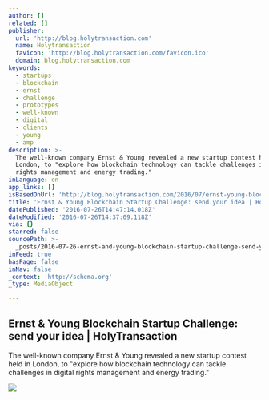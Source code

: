 ```yaml
---
author: []
related: []
publisher:
  url: 'http://blog.holytransaction.com'
  name: Holytransaction
  favicon: 'http://blog.holytransaction.com/favicon.ico'
  domain: blog.holytransaction.com
keywords:
  - startups
  - blockchain
  - ernst
  - challenge
  - prototypes
  - well-known
  - digital
  - clients
  - young
  - amp
description: >-
  The well-known company Ernst & Young revealed a new startup contest held in
  London, to "explore how blockchain technology can tackle challenges in digital
  rights management and energy trading."
inLanguage: en
app_links: []
isBasedOnUrl: 'http://blog.holytransaction.com/2016/07/ernst-young-blockchain-startup.html'
title: 'Ernst & Young Blockchain Startup Challenge: send your idea | HolyTransaction'
datePublished: '2016-07-26T14:47:14.018Z'
dateModified: '2016-07-26T14:37:09.118Z'
via: {}
starred: false
sourcePath: >-
  _posts/2016-07-26-ernst-and-young-blockchain-startup-challenge-send-your-idea-or.md
inFeed: true
hasPage: false
inNav: false
_context: 'http://schema.org'
_type: MediaObject

---
```

<article style=""><h1>Ernst &amp; Young Blockchain Startup Challenge: send your idea | HolyTransaction</h1><p>The well-known company Ernst &amp; Young revealed a new startup contest held in London, to "explore how blockchain technology can tackle challenges in digital rights management and energy trading."</p><img src="https://3.bp.blogspot.com/-Wdbn4tFWGig/V5djCtgo2uI/AAAAAAAAAp4/3TxYc3C36gcyVHfcIkGmCTkm5nL-3gxFQCLcB/w1200-h630-p-nu/ernst%2B%2526%2BYOung.jpg" /></article>